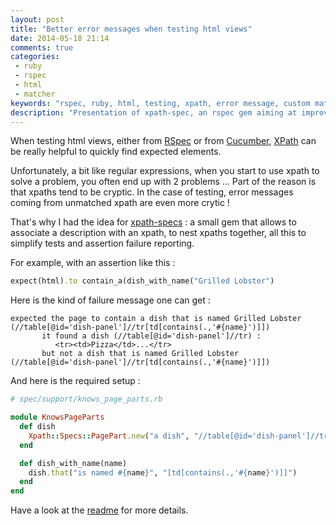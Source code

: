 ```yaml
---
layout: post
title: "Better error messages when testing html views"
date: 2014-05-18 21:14
comments: true
categories:
 - ruby
 - rspec
 - html
 - matcher
keywords: "rspec, ruby, html, testing, xpath, error message, custom matchers"
description: "Presentation of xpath-spec, an rspec gem aiming at improving error messages when testing html views with xpath"
---
```

When testing html views, either from [RSpec](http://rspec.info/) or from [Cucumber](http://rspec.info/), [XPath](http://fr.wikipedia.org/wiki/XPath) can be really helpful to quickly find expected elements.

Unfortunately, a bit like regular expressions, when you start to use xpath to solve a problem, you often end up with 2 problems ... Part of the reason is that xpaths tend to be cryptic. In the case of testing, error messages coming from unmatched xpath are even more crytic !

That's why I had the idea for [xpath-specs](https://github.com/philou/xpath-specs) : a small gem that allows to associate a description with an xpath, to nest xpaths together, all this to simplify tests and assertion failure reporting.

For example, with an assertion like this :

```ruby
expect(html).to contain_a(dish_with_name("Grilled Lobster")
```

Here is the kind of failure message one can get :

```
expected the page to contain a dish that is named Grilled Lobster (//table[@id='dish-panel']//tr[td[contains(.,'#{name}')]])
       it found a dish (//table[@id='dish-panel']//tr) :
          <tr><td>Pizza</td>...</tr>
       but not a dish that is named Grilled Lobster (//table[@id='dish-panel']//tr[td[contains(.,'#{name}')]])
```

And here is the required setup :

```ruby
# spec/support/knows_page_parts.rb

module KnowsPageParts
  def dish
    Xpath::Specs::PagePart.new("a dish", "//table[@id='dish-panel']//tr")
  end

  def dish_with_name(name)
    dish.that("is named #{name}", "[td[contains(.,'#{name}')]]")
  end
end

```

Have a look at the [readme](https://github.com/philou/xpath-specs) for more details.